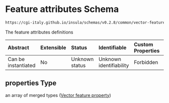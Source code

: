 # Feature attributes Schema

```txt
https://cgi-italy.github.io/insula/schemas/v0.2.8/common/vector-feature-descriptor.schema.json#/properties/properties
```

The feature attributes definitions

| Abstract            | Extensible | Status         | Identifiable            | Custom Properties | Additional Properties | Access Restrictions | Defined In                                                                                                             |
| :------------------ | :--------- | :------------- | :---------------------- | :---------------- | :-------------------- | :------------------ | :--------------------------------------------------------------------------------------------------------------------- |
| Can be instantiated | No         | Unknown status | Unknown identifiability | Forbidden         | Allowed               | none                | [vector-feature-descriptor.schema.json\*](schemas/common/vector-feature-descriptor.schema.json) |

## properties Type

an array of merged types ([Vector feature property](vector-feature-property.md))
